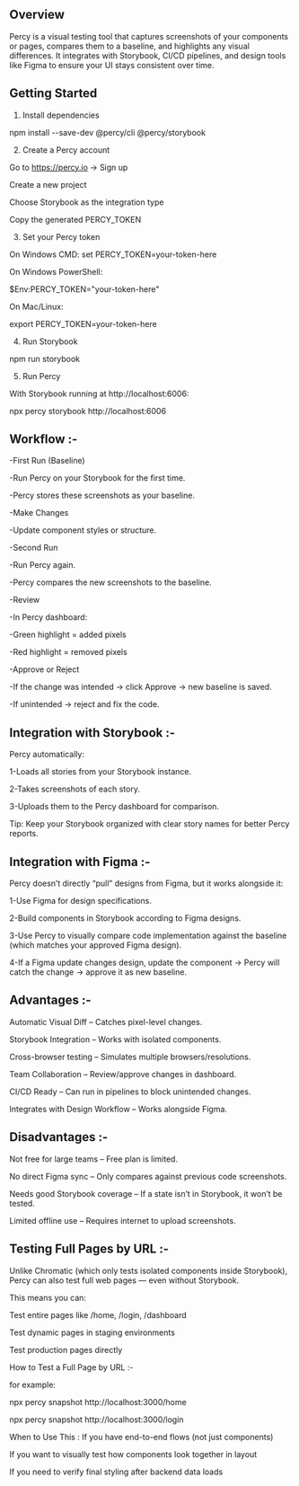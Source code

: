 Overview
--
Percy is a visual testing tool that captures screenshots of your components or pages, compares them to a baseline, and highlights any visual differences.
It integrates with Storybook, CI/CD pipelines, and design tools like Figma to ensure your UI stays consistent over time.




Getting Started
--
1. Install dependencies

npm install --save-dev @percy/cli @percy/storybook

2. Create a Percy account
   
Go to https://percy.io → Sign up

Create a new project

Choose Storybook as the integration type

Copy the generated PERCY_TOKEN

3. Set your Percy token
 
On Windows CMD:
set PERCY_TOKEN=your-token-here

On Windows PowerShell:

$Env:PERCY_TOKEN="your-token-here"

On Mac/Linux:

export PERCY_TOKEN=your-token-here

4. Run Storybook

npm run storybook

5. Run Percy
   
With Storybook running at http://localhost:6006:


npx percy storybook http://localhost:6006



Workflow :-
--

-First Run (Baseline)

-Run Percy on your Storybook for the first time.

-Percy stores these screenshots as your baseline.

-Make Changes

-Update component styles or structure.

-Second Run

-Run Percy again.

-Percy compares the new screenshots to the baseline.

-Review

-In Percy dashboard:

-Green highlight = added pixels

-Red highlight = removed pixels

-Approve or Reject

-If the change was intended → click Approve → new baseline is saved.

-If unintended → reject and fix the code.



Integration with Storybook :-
--
Percy automatically:

1-Loads all stories from your Storybook instance.

2-Takes screenshots of each story.

3-Uploads them to the Percy dashboard for comparison.

 Tip: Keep your Storybook organized with clear story names for better Percy reports.


 Integration with Figma :-
--
Percy doesn’t directly “pull” designs from Figma, but it works alongside it:

1-Use Figma for design specifications.

2-Build components in Storybook according to Figma designs.

3-Use Percy to visually compare code implementation against the baseline (which matches your approved Figma design).

4-If a Figma update changes design, update the component → Percy will catch the change → approve it as new baseline.



Advantages :-
--

Automatic Visual Diff – Catches pixel-level changes.

Storybook Integration – Works with isolated components.

Cross-browser testing – Simulates multiple browsers/resolutions.

Team Collaboration – Review/approve changes in dashboard.

CI/CD Ready – Can run in pipelines to block unintended changes.

Integrates with Design Workflow – Works alongside Figma.


Disadvantages :-
--

Not free for large teams – Free plan is limited.

No direct Figma sync – Only compares against previous code screenshots.

Needs good Storybook coverage – If a state isn’t in Storybook, it won’t be tested.

Limited offline use – Requires internet to upload screenshots.



Testing Full Pages by URL :-
--
Unlike Chromatic (which only tests isolated components inside Storybook), Percy can also test full web pages — even without Storybook.

This means you can:

Test entire pages like /home, /login, /dashboard

Test dynamic pages in staging environments

Test production pages directly

How to Test a Full Page by URL :-

for example:

npx percy snapshot http://localhost:3000/home

npx percy snapshot http://localhost:3000/login

When to Use This :
If you have end-to-end flows (not just components)

If you want to visually test how components look together in layout

If you need to verify final styling after backend data loads
